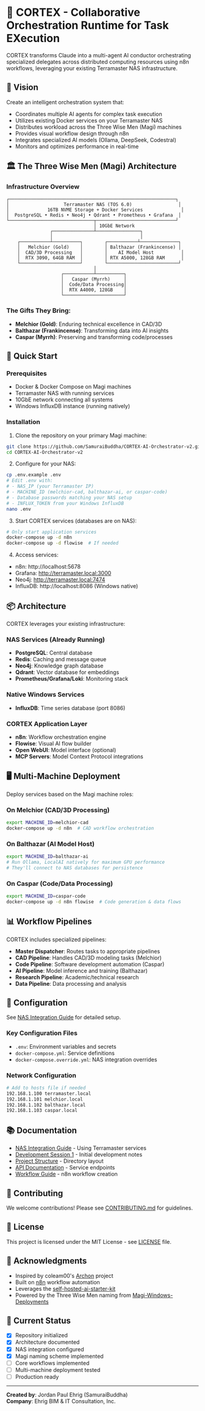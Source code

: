 # 🧠 CORTEX - Collaborative Orchestration Runtime for Task EXecution

CORTEX transforms Claude into a multi-agent AI conductor orchestrating specialized delegates across distributed computing resources using n8n workflows, leveraging your existing Terramaster NAS infrastructure.

## 🎯 Vision

Create an intelligent orchestration system that:
- Coordinates multiple AI agents for complex task execution
- Utilizes existing Docker services on your Terramaster NAS
- Distributes workload across the Three Wise Men (Magi) machines
- Provides visual workflow design through n8n
- Integrates specialized AI models (Ollama, DeepSeek, Codestral)
- Monitors and optimizes performance in real-time

## 🏛️ The Three Wise Men (Magi) Architecture

### Infrastructure Overview
```
┌─────────────────────────────────────────────────────────────┐
│                    Terramaster NAS (TOS 6.0)                 │
│              16TB NVME Storage + Docker Services              │
│  PostgreSQL • Redis • Neo4j • Qdrant • Prometheus • Grafana  │
└───────────────────────────────┬─────────────────────────────┘
                                │ 10GbE Network
                ┌───────────────┴────────────────┐
                │                                │
    ┌───────────┴──────────┐        ┌───────────┴──────────────┐
    │   Melchior (Gold)    │        │ Balthazar (Frankincense) │
    │  CAD/3D Processing   │        │    AI Model Host          │
    │  RTX 3090, 64GB RAM  │        │ RTX A5000, 128GB RAM      │
    └──────────────────────┘        └──────────────────────────┘
                                │
                    ┌───────────┴──────────┐
                    │   Caspar (Myrrh)     │
                    │  Code/Data Processing│
                    │  RTX A4000, 128GB    │
                    └──────────────────────┘
```

### The Gifts They Bring:
- **Melchior (Gold)**: Enduring technical excellence in CAD/3D
- **Balthazar (Frankincense)**: Transforming data into AI insights
- **Caspar (Myrrh)**: Preserving and transforming code/processes

## 🚀 Quick Start

### Prerequisites
- Docker & Docker Compose on Magi machines
- Terramaster NAS with running services
- 10GbE network connecting all systems
- Windows InfluxDB instance (running natively)

### Installation

1. Clone the repository on your primary Magi machine:
```bash
git clone https://github.com/SamuraiBuddha/CORTEX-AI-Orchestrator-v2.git
cd CORTEX-AI-Orchestrator-v2
```

2. Configure for your NAS:
```bash
cp .env.example .env
# Edit .env with:
# - NAS_IP (your Terramaster IP)
# - MACHINE_ID (melchior-cad, balthazar-ai, or caspar-code)
# - Database passwords matching your NAS setup
# - INFLUX_TOKEN from your Windows InfluxDB
nano .env
```

3. Start CORTEX services (databases are on NAS):
```bash
# Only start application services
docker-compose up -d n8n
docker-compose up -d flowise  # If needed
```

4. Access services:
- n8n: http://localhost:5678
- Grafana: http://terramaster.local:3000
- Neo4j: http://terramaster.local:7474
- InfluxDB: http://localhost:8086 (Windows native)

## 📦 Architecture

CORTEX leverages your existing infrastructure:

### NAS Services (Already Running)
- **PostgreSQL**: Central database
- **Redis**: Caching and message queue
- **Neo4j**: Knowledge graph database
- **Qdrant**: Vector database for embeddings
- **Prometheus/Grafana/Loki**: Monitoring stack

### Native Windows Services
- **InfluxDB**: Time series database (port 8086)

### CORTEX Application Layer
- **n8n**: Workflow orchestration engine
- **Flowise**: Visual AI flow builder
- **Open WebUI**: Model interface (optional)
- **MCP Servers**: Model Context Protocol integrations

## 🖥️ Multi-Machine Deployment

Deploy services based on the Magi machine roles:

### On Melchior (CAD/3D Processing)
```bash
export MACHINE_ID=melchior-cad
docker-compose up -d n8n  # CAD workflow orchestration
```

### On Balthazar (AI Model Host)
```bash
export MACHINE_ID=balthazar-ai
# Run Ollama, LocalAI natively for maximum GPU performance
# They'll connect to NAS databases for persistence
```

### On Caspar (Code/Data Processing)
```bash
export MACHINE_ID=caspar-code
docker-compose up -d n8n flowise  # Code generation & data flows
```

## 📊 Workflow Pipelines

CORTEX includes specialized pipelines:
- **Master Dispatcher**: Routes tasks to appropriate pipelines
- **CAD Pipeline**: Handles CAD/3D modeling tasks (Melchior)
- **Code Pipeline**: Software development automation (Caspar)
- **AI Pipeline**: Model inference and training (Balthazar)
- **Research Pipeline**: Academic/technical research
- **Data Pipeline**: Data processing and analysis

## 🔧 Configuration

See [NAS Integration Guide](docs/NAS_INTEGRATION.md) for detailed setup.

### Key Configuration Files
- `.env`: Environment variables and secrets
- `docker-compose.yml`: Service definitions
- `docker-compose.override.yml`: NAS integration overrides

### Network Configuration
```bash
# Add to hosts file if needed
192.168.1.100 terramaster.local
192.168.1.101 melchior.local
192.168.1.102 balthazar.local
192.168.1.103 caspar.local
```

## 📚 Documentation

- [NAS Integration Guide](docs/NAS_INTEGRATION.md) - Using Terramaster services
- [Development Session 1](docs/DEVELOPMENT_SESSION_1.MD) - Initial development notes
- [Project Structure](docs/PROJECT_STRUCTURE.md) - Directory layout
- [API Documentation](docs/API.md) - Service endpoints
- [Workflow Guide](docs/WORKFLOWS.md) - n8n workflow creation

## 🤝 Contributing

We welcome contributions! Please see [CONTRIBUTING.md](CONTRIBUTING.md) for guidelines.

## 📄 License

This project is licensed under the MIT License - see [LICENSE](LICENSE) file.

## 🙏 Acknowledgments

- Inspired by coleam00's [Archon](https://github.com/coleam00/archon-ai) project
- Built on [n8n](https://n8n.io/) workflow automation
- Leverages the [self-hosted-ai-starter-kit](https://github.com/coleam00/self-hosted-ai-starter-kit)
- Powered by the Three Wise Men naming from [Magi-Windows-Deployments](https://github.com/SamuraiBuddha/Magi-Windows-Deployments)

## 🚧 Current Status

- [x] Repository initialized
- [x] Architecture documented
- [x] NAS integration configured
- [x] Magi naming scheme implemented
- [ ] Core workflows implemented
- [ ] Multi-machine deployment tested
- [ ] Production ready

---

**Created by**: Jordan Paul Ehrig (SamuraiBuddha)  
**Company**: Ehrig BIM & IT Consultation, Inc.

